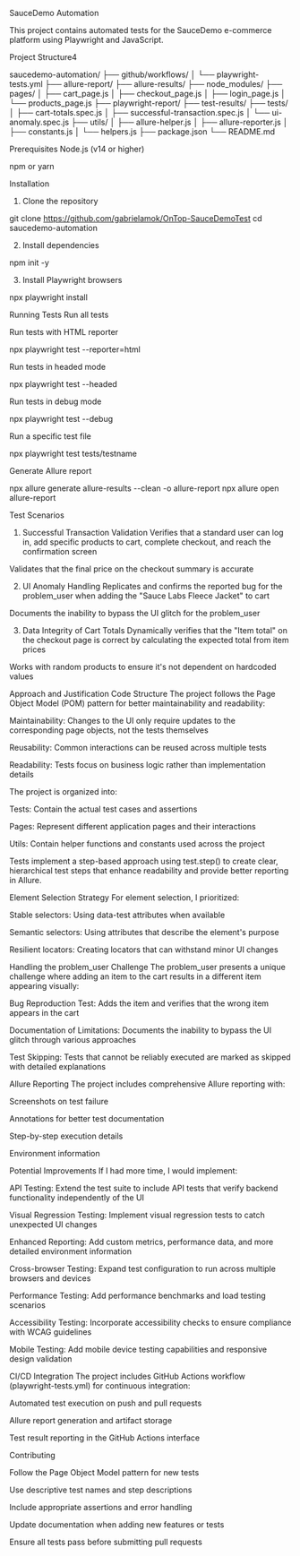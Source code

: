 SauceDemo Automation

This project contains automated tests for the SauceDemo e-commerce platform using Playwright and JavaScript.

Project Structure4

saucedemo-automation/
├── github/workflows/
│   └── playwright-tests.yml
├── allure-report/
├── allure-results/
├── node_modules/
├── pages/
│   ├── cart_page.js
│   ├── checkout_page.js
│   ├── login_page.js
│   └── products_page.js
├── playwright-report/
├── test-results/
├── tests/
│   ├── cart-totals.spec.js
│   ├── successful-transaction.spec.js
│   └── ui-anomaly.spec.js
├── utils/
│   ├── allure-helper.js
│   ├── allure-reporter.js
│   ├── constants.js
│   └── helpers.js
├── package.json
└── README.md

Prerequisites
Node.js (v14 or higher)

npm or yarn

Installation
1. Clone the repository

git clone https://github.com/gabrielamok/OnTop-SauceDemoTest
cd saucedemo-automation



2. Install dependencies

npm init -y

3. Install Playwright browsers


npx playwright install

Running Tests
Run all tests

Run tests with HTML reporter

npx playwright test --reporter=html

Run tests in headed mode

npx playwright test --headed

Run tests in debug mode

npx playwright test --debug

Run a specific test file

npx playwright test tests/testname

Generate Allure report

npx allure generate allure-results --clean -o allure-report
npx allure open allure-report

Test Scenarios
1. Successful Transaction Validation
Verifies that a standard user can log in, add specific products to cart, complete checkout, and reach the confirmation screen

Validates that the final price on the checkout summary is accurate

2. UI Anomaly Handling
Replicates and confirms the reported bug for the problem_user when adding the "Sauce Labs Fleece Jacket" to cart

Documents the inability to bypass the UI glitch for the problem_user

3. Data Integrity of Cart Totals
Dynamically verifies that the "Item total" on the checkout page is correct by calculating the expected total from item prices

Works with random products to ensure it's not dependent on hardcoded values

Approach and Justification
Code Structure
The project follows the Page Object Model (POM) pattern for better maintainability and readability:

Maintainability: Changes to the UI only require updates to the corresponding page objects, not the tests themselves

Reusability: Common interactions can be reused across multiple tests

Readability: Tests focus on business logic rather than implementation details

The project is organized into:

Tests: Contain the actual test cases and assertions

Pages: Represent different application pages and their interactions

Utils: Contain helper functions and constants used across the project

Tests implement a step-based approach using test.step() to create clear, hierarchical test steps that enhance readability and provide better reporting in Allure.

Element Selection Strategy
For element selection, I prioritized:

Stable selectors: Using data-test attributes when available

Semantic selectors: Using attributes that describe the element's purpose

Resilient locators: Creating locators that can withstand minor UI changes

Handling the problem_user Challenge
The problem_user presents a unique challenge where adding an item to the cart results in a different item appearing visually:

Bug Reproduction Test: Adds the item and verifies that the wrong item appears in the cart

Documentation of Limitations: Documents the inability to bypass the UI glitch through various approaches

Test Skipping: Tests that cannot be reliably executed are marked as skipped with detailed explanations

Allure Reporting
The project includes comprehensive Allure reporting with:

Screenshots on test failure

Annotations for better test documentation

Step-by-step execution details

Environment information

Potential Improvements
If I had more time, I would implement:

API Testing: Extend the test suite to include API tests that verify backend functionality independently of the UI

Visual Regression Testing: Implement visual regression tests to catch unexpected UI changes

Enhanced Reporting: Add custom metrics, performance data, and more detailed environment information

Cross-browser Testing: Expand test configuration to run across multiple browsers and devices

Performance Testing: Add performance benchmarks and load testing scenarios

Accessibility Testing: Incorporate accessibility checks to ensure compliance with WCAG guidelines

Mobile Testing: Add mobile device testing capabilities and responsive design validation

CI/CD Integration
The project includes GitHub Actions workflow (playwright-tests.yml) for continuous integration:

Automated test execution on push and pull requests

Allure report generation and artifact storage

Test result reporting in the GitHub Actions interface

Contributing

Follow the Page Object Model pattern for new tests

Use descriptive test names and step descriptions

Include appropriate assertions and error handling

Update documentation when adding new features or tests

Ensure all tests pass before submitting pull requests




